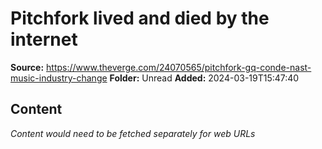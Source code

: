 # Pitchfork lived and died by the internet

**Source:** https://www.theverge.com/24070565/pitchfork-gq-conde-nast-music-industry-change
**Folder:** Unread
**Added:** 2024-03-19T15:47:40




## Content
*Content would need to be fetched separately for web URLs*
